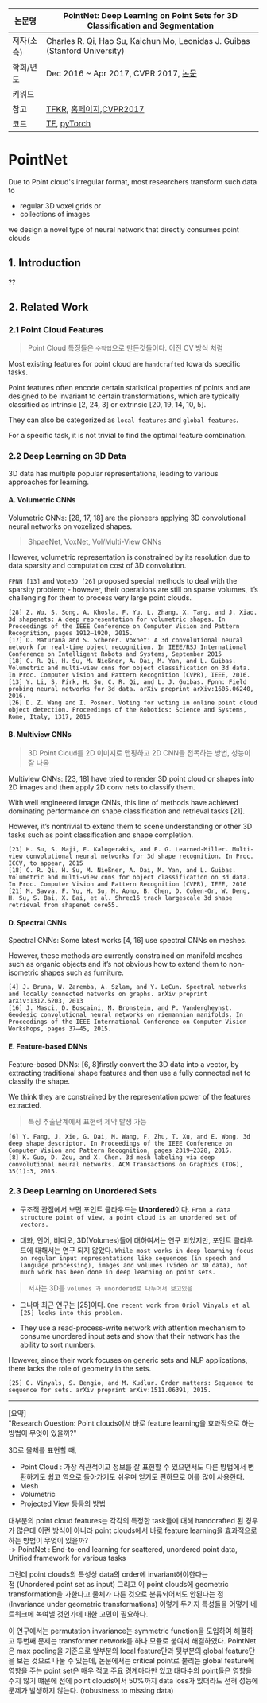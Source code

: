 | 논문명 | PointNet: Deep Learning on Point Sets for 3D Classification and Segmentation |
| --- | --- |
| 저자\(소속\) | Charles R. Qi, Hao Su, Kaichun Mo, Leonidas J. Guibas \(Stanford University\) |
| 학회/년도 | Dec 2016 ~ Apr 2017, CVPR 2017,  [논문](https://arxiv.org/abs/1612.00593) |
| 키워드 |  |
| 참고 | [TFKR](https://www.facebook.com/thinking.factory/posts/1408857052524274), [홈페이지](http://stanford.edu/~rqi/pointnet/),[CVPR2017](https://www.youtube.com/watch?v=Cge-hot0Oc0) |
| 코드 | [TF](https://github.com/charlesq34/pointnet), [pyTorch](https://github.com/fxia22/pointnet.pytorch) |

# PointNet

Due to Point cloud's irregular format, most researchers transform such data to

* regular 3D voxel grids or 
* collections of images

we design a novel type of neural network that directly consumes point clouds

## 1. Introduction

??

## 2. Related Work

### 2.1 Point Cloud Features

> Point Cloud 특징들은 `수작업`으로 만든것들이다. 이전 CV 방식 처럼

Most existing features for point cloud are `handcrafted` towards specific tasks.

Point features often encode certain statistical properties of points and are designed to be invariant to certain transformations, which are typically classified as intrinsic \[2, 24, 3\] or extrinsic \[20, 19, 14, 10, 5\].

They can also be categorized as `local features` and `global features`.

For a specific task, it is not trivial to find the optimal feature combination.

### 2.2 Deep Learning on 3D Data

3D data has multiple popular representations, leading to various approaches for learning.

#### A. Volumetric CNNs

Volumetric CNNs: \[28, 17, 18\] are the pioneers applying 3D convolutional neural networks on voxelized shapes.

> ShpaeNet, VoxNet, Vol/Multi-View CNNs

However, volumetric representation is constrained by its resolution due to data sparsity and computation cost of 3D convolution.

`FPNN [13]` and `Vote3D [26]` proposed special methods to deal with the sparsity problem; - however, their operations are still on sparse volumes, it’s challenging for them to process very large point clouds.

```
[28] Z. Wu, S. Song, A. Khosla, F. Yu, L. Zhang, X. Tang, and J. Xiao. 3d shapenets: A deep representation for volumetric shapes. In Proceedings of the IEEE Conference on Computer Vision and Pattern Recognition, pages 1912–1920, 2015.
[17] D. Maturana and S. Scherer. Voxnet: A 3d convolutional neural network for real-time object recognition. In IEEE/RSJ International Conference on Intelligent Robots and Systems, September 2015
[18] C. R. Qi, H. Su, M. Nießner, A. Dai, M. Yan, and L. Guibas. Volumetric and multi-view cnns for object classification on 3d data. In Proc. Computer Vision and Pattern Recognition (CVPR), IEEE, 2016. 
[13] Y. Li, S. Pirk, H. Su, C. R. Qi, and L. J. Guibas. Fpnn: Field probing neural networks for 3d data. arXiv preprint arXiv:1605.06240, 2016.
[26] D. Z. Wang and I. Posner. Voting for voting in online point cloud object detection. Proceedings of the Robotics: Science and Systems, Rome, Italy, 1317, 2015
```

#### B. Multiview CNNs

> 3D Point Cloud를 2D 이미지로 맵핑하고 2D CNN을 접목하는 방법, 성능이 잘 나옴

Multiview CNNs: \[23, 18\] have tried to render 3D point cloud or shapes into 2D images and then apply 2D conv nets to classify them.

With well engineered image CNNs, this line of methods have achieved dominating performance on shape classification and retrieval tasks \[21\].

However, it’s nontrivial to extend them to scene understanding or other 3D tasks such as point classification and shape completion.

```
[23] H. Su, S. Maji, E. Kalogerakis, and E. G. Learned-Miller. Multi-view convolutional neural networks for 3d shape recognition. In Proc. ICCV, to appear, 2015
[18] C. R. Qi, H. Su, M. Nießner, A. Dai, M. Yan, and L. Guibas. Volumetric and multi-view cnns for object classification on 3d data. In Proc. Computer Vision and Pattern Recognition (CVPR), IEEE, 2016
[21] M. Savva, F. Yu, H. Su, M. Aono, B. Chen, D. Cohen-Or, W. Deng, H. Su, S. Bai, X. Bai, et al. Shrec16 track largescale 3d shape retrieval from shapenet core55.
```

#### D. Spectral CNNs

Spectral CNNs: Some latest works \[4, 16\] use spectral CNNs on meshes.

However, these methods are currently constrained on manifold meshes such as organic objects and it’s not obvious how to extend them to non-isometric shapes such as furniture.

```
[4] J. Bruna, W. Zaremba, A. Szlam, and Y. LeCun. Spectral networks and locally connected networks on graphs. arXiv preprint arXiv:1312.6203, 2013
[16] J. Masci, D. Boscaini, M. Bronstein, and P. Vandergheynst. Geodesic convolutional neural networks on riemannian manifolds. In Proceedings of the IEEE International Conference on Computer Vision Workshops, pages 37–45, 2015.
```

#### E. Feature-based DNNs

Feature-based DNNs: \[6, 8\]firstly convert the 3D data into a vector, by extracting traditional shape features and then use a fully connected net to classify the shape.

We think they are constrained by the representation power of the features extracted.

> 특징 추출단계에서 표현력 제약 발생 가능

```
[6] Y. Fang, J. Xie, G. Dai, M. Wang, F. Zhu, T. Xu, and E. Wong. 3d deep shape descriptor. In Proceedings of the IEEE Conference on Computer Vision and Pattern Recognition, pages 2319–2328, 2015. 
[8] K. Guo, D. Zou, and X. Chen. 3d mesh labeling via deep convolutional neural networks. ACM Transactions on Graphics (TOG), 35(1):3, 2015.
```

### 2.3 Deep Learning on Unordered Sets

* 구조적 관점에서 보면 포인트 클라우드는 **Unordered**이다. `From a data structure point of view, a point cloud is an unordered set of vectors.`

* 대화, 언어, 비디오, 3D\(Volumes\)들에 대하여서는 연구 되었지만, 포인트 클라우드에 대해서는 연구 되지 않았다. `While most works in deep learning focus on regular input representations like sequences (in speech and language processing), images and volumes (video or 3D data), not much work has been done in deep learning on point sets.`

> 저자는 3D를 `volumes 과 unordered로 나누어서 보고있음 `

* 그나마 최근 연구는 \[25\]이다. `One recent work from Oriol Vinyals et al [25] looks into this problem.`

* They use a read-process-write network with attention mechanism to consume unordered input sets and show that their network has the ability to sort numbers.

However, since their work focuses on generic sets and NLP applications, there lacks the role of geometry in the sets.

```
[25] O. Vinyals, S. Bengio, and M. Kudlur. Order matters: Sequence to sequence for sets. arXiv preprint arXiv:1511.06391, 2015.
```

---

\[요약\]  
"Research Question: Point clouds에서 바로 feature learning을 효과적으로 하는 방법이 무엇이 있을까?"

3D로 물체를 표현할 때,

* Point Cloud : 가장 직관적이고 정보를 잘 표현할 수 있으면서도 다른 방법에서 변환하기도 쉽고 역으로 돌아가기도 쉬우며 얻기도 편하므로 이를 많이 사용한다.
* Mesh
* Volumetric
* Projected View 등등의 방법

대부분의 point cloud features는 각각의 특정한 task들에 대해 handcrafted 된 경우가 많은데 이런 방식이 아니라 point clouds에서 바로 feature learning을 효과적으로 하는 방법이 무엇이 있을까?  
-&gt; PointNet : End-to-end learning for scattered, unordered point data, Unified framework for various tasks

그런데 point clouds의 특성상 data의 order에 invariant해야한다는  
점 \(Unordered point set as input\) 그리고 이 point clouds에 geometric transformation을 가한다고 물체가 다른 것으로 분류되어서도 안된다는 점 \(Invariance under geometric transformations\) 이렇게 두가지 특성들을 어떻게 네트워크에 녹여낼 것인가에 대한 고민이 필요하다.

이 연구에서는 permutation invariance는 symmetric function을 도입하여 해결하고 두번째 문제는 transformer network를 하나 모듈로 붙여서 해결하였다. PointNet은 max pooling을 기준으로 앞부분의 local feature단과 뒷부분의 global feature단을 보는 것으로 나눌 수 있는데, 논문에서는 critical point로 불리는 global feature에 영향을 주는 point set은 매우 적고 주요 경계마다만 있고 대다수의 point들은 영향을 주지 않기 떄문에 전에 point clouds에서 50%까지 data loss가 있더라도 전혀 성능에 문제가 발생하지 않는다. \(robustness to missing data\)

